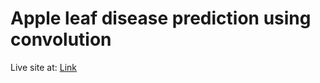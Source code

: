 # Apple leaf disease prediction using convolution

Live site at: <a href="https://rohankumarchoudhary.pythonanywhere.com/">Link</a>
